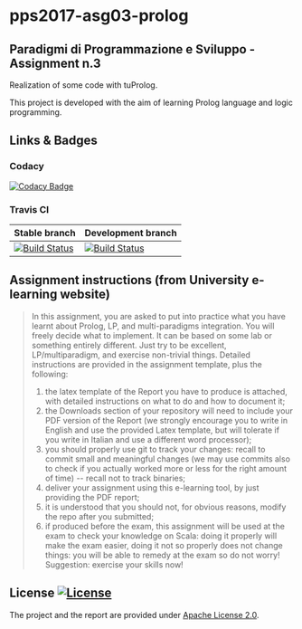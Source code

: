 # pps2017-asg03-prolog #

## Paradigmi di Programmazione e Sviluppo - Assignment n.3 ##

Realization of some code with tuProlog.

This project is developed with the aim of learning Prolog language and logic programming.

## Links & Badges ##

### Codacy ###

[![Codacy Badge](https://api.codacy.com/project/badge/Grade/81a68877f6ab4e10a385bfd86958605f)](https://www.codacy.com/app/NiccoMlt/pps2017-asg03-prolog?utm_source=github.com&amp;utm_medium=referral&amp;utm_content=NiccoMlt/pps2017-asg03-prolog&amp;utm_campaign=Badge_Grade)

### Travis CI ###

<center>

|                                                                 Stable branch                                                                 |                                                               Development branch                                                               |
|-----------------------------------------------------------------------------------------------------------------------------------------------|------------------------------------------------------------------------------------------------------------------------------------------------|
| [![Build Status](https://travis-ci.com/NiccoMlt/pps2017-asg03-prolog.svg?branch=master)](https://travis-ci.com/NiccoMlt/pps2017-asg03-prolog) | [![Build Status](https://travis-ci.com/NiccoMlt/pps2017-asg03-prolog.svg?branch=develop)](https://travis-ci.com/NiccoMlt/pps2017-asg03-prolog) |

</center>

## Assignment instructions (from University e-learning website) ##

> In this assignment, you are asked to put into practice what you have learnt about Prolog, LP, and multi-paradigms integration. 
> You will freely decide what to implement. 
> It can be based on some lab or something entirely different. 
> Just try to be excellent, LP/multiparadigm, and exercise non-trivial things. 
> Detailed instructions are provided in the assignment template, plus the following:
> 1. the latex template of the Report you have to produce is attached, with detailed instructions on what to do and how to document it;
> 2. the Downloads section of your repository will need to include your PDF version of the Report
>    (we strongly encourage you to write in English and use the provided Latex template, but will tolerate if you write in Italian and use a different word processor);
> 3. you should properly use git to track your changes: recall to commit small and meaningful changes
>    (we may use commits also to check if you actually worked more or less for the right amount of time) -- recall not to track binaries;
> 4. deliver your assignment using this e-learning tool, by just providing the PDF report;
> 5. it is understood that you should not, for obvious reasons, modify the repo after you submitted;
> 6. if produced before the exam, this assignment will be used at the exam to check your knowledge on Scala: 
>    doing it properly will make the exam easier, doing it not so properly does not change things: you will be able to remedy at the exam so do not worry! 
> Suggestion: exercise your skills now!

## License [![License](https://img.shields.io/badge/License-Apache%202.0-blue.svg)](https://opensource.org/licenses/Apache-2.0) ##

The project and the report are provided under [Apache License 2.0](https://www.apache.org/licenses/LICENSE-2.0).
